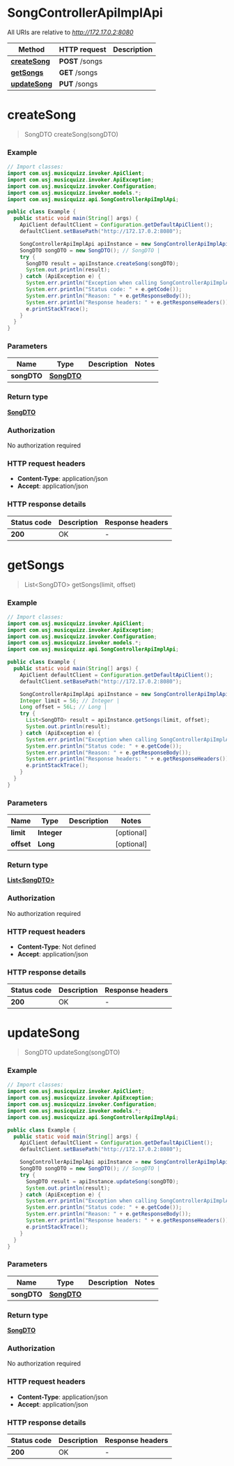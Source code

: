 # SongControllerApiImplApi

All URIs are relative to *http://172.17.0.2:8080*

| Method | HTTP request | Description |
|------------- | ------------- | -------------|
| [**createSong**](SongControllerApiImplApi.md#createSong) | **POST** /songs |  |
| [**getSongs**](SongControllerApiImplApi.md#getSongs) | **GET** /songs |  |
| [**updateSong**](SongControllerApiImplApi.md#updateSong) | **PUT** /songs |  |


<a id="createSong"></a>
# **createSong**
> SongDTO createSong(songDTO)



### Example
```java
// Import classes:
import com.usj.musicquizz.invoker.ApiClient;
import com.usj.musicquizz.invoker.ApiException;
import com.usj.musicquizz.invoker.Configuration;
import com.usj.musicquizz.invoker.models.*;
import com.usj.musicquizz.api.SongControllerApiImplApi;

public class Example {
  public static void main(String[] args) {
    ApiClient defaultClient = Configuration.getDefaultApiClient();
    defaultClient.setBasePath("http://172.17.0.2:8080");

    SongControllerApiImplApi apiInstance = new SongControllerApiImplApi(defaultClient);
    SongDTO songDTO = new SongDTO(); // SongDTO | 
    try {
      SongDTO result = apiInstance.createSong(songDTO);
      System.out.println(result);
    } catch (ApiException e) {
      System.err.println("Exception when calling SongControllerApiImplApi#createSong");
      System.err.println("Status code: " + e.getCode());
      System.err.println("Reason: " + e.getResponseBody());
      System.err.println("Response headers: " + e.getResponseHeaders());
      e.printStackTrace();
    }
  }
}
```

### Parameters

| Name | Type | Description  | Notes |
|------------- | ------------- | ------------- | -------------|
| **songDTO** | [**SongDTO**](SongDTO.md)|  | |

### Return type

[**SongDTO**](SongDTO.md)

### Authorization

No authorization required

### HTTP request headers

 - **Content-Type**: application/json
 - **Accept**: application/json

### HTTP response details
| Status code | Description | Response headers |
|-------------|-------------|------------------|
| **200** | OK |  -  |

<a id="getSongs"></a>
# **getSongs**
> List&lt;SongDTO&gt; getSongs(limit, offset)



### Example
```java
// Import classes:
import com.usj.musicquizz.invoker.ApiClient;
import com.usj.musicquizz.invoker.ApiException;
import com.usj.musicquizz.invoker.Configuration;
import com.usj.musicquizz.invoker.models.*;
import com.usj.musicquizz.api.SongControllerApiImplApi;

public class Example {
  public static void main(String[] args) {
    ApiClient defaultClient = Configuration.getDefaultApiClient();
    defaultClient.setBasePath("http://172.17.0.2:8080");

    SongControllerApiImplApi apiInstance = new SongControllerApiImplApi(defaultClient);
    Integer limit = 56; // Integer | 
    Long offset = 56L; // Long | 
    try {
      List<SongDTO> result = apiInstance.getSongs(limit, offset);
      System.out.println(result);
    } catch (ApiException e) {
      System.err.println("Exception when calling SongControllerApiImplApi#getSongs");
      System.err.println("Status code: " + e.getCode());
      System.err.println("Reason: " + e.getResponseBody());
      System.err.println("Response headers: " + e.getResponseHeaders());
      e.printStackTrace();
    }
  }
}
```

### Parameters

| Name | Type | Description  | Notes |
|------------- | ------------- | ------------- | -------------|
| **limit** | **Integer**|  | [optional] |
| **offset** | **Long**|  | [optional] |

### Return type

[**List&lt;SongDTO&gt;**](SongDTO.md)

### Authorization

No authorization required

### HTTP request headers

 - **Content-Type**: Not defined
 - **Accept**: application/json

### HTTP response details
| Status code | Description | Response headers |
|-------------|-------------|------------------|
| **200** | OK |  -  |

<a id="updateSong"></a>
# **updateSong**
> SongDTO updateSong(songDTO)



### Example
```java
// Import classes:
import com.usj.musicquizz.invoker.ApiClient;
import com.usj.musicquizz.invoker.ApiException;
import com.usj.musicquizz.invoker.Configuration;
import com.usj.musicquizz.invoker.models.*;
import com.usj.musicquizz.api.SongControllerApiImplApi;

public class Example {
  public static void main(String[] args) {
    ApiClient defaultClient = Configuration.getDefaultApiClient();
    defaultClient.setBasePath("http://172.17.0.2:8080");

    SongControllerApiImplApi apiInstance = new SongControllerApiImplApi(defaultClient);
    SongDTO songDTO = new SongDTO(); // SongDTO | 
    try {
      SongDTO result = apiInstance.updateSong(songDTO);
      System.out.println(result);
    } catch (ApiException e) {
      System.err.println("Exception when calling SongControllerApiImplApi#updateSong");
      System.err.println("Status code: " + e.getCode());
      System.err.println("Reason: " + e.getResponseBody());
      System.err.println("Response headers: " + e.getResponseHeaders());
      e.printStackTrace();
    }
  }
}
```

### Parameters

| Name | Type | Description  | Notes |
|------------- | ------------- | ------------- | -------------|
| **songDTO** | [**SongDTO**](SongDTO.md)|  | |

### Return type

[**SongDTO**](SongDTO.md)

### Authorization

No authorization required

### HTTP request headers

 - **Content-Type**: application/json
 - **Accept**: application/json

### HTTP response details
| Status code | Description | Response headers |
|-------------|-------------|------------------|
| **200** | OK |  -  |

